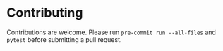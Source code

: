 # Contributing

Contributions are welcome. Please run `pre-commit run --all-files` and
`pytest` before submitting a pull request.
